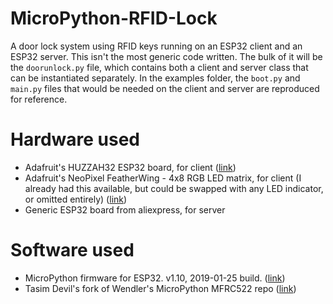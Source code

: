 # MicroPython-RFID-Lock
A door lock system using RFID keys running on an ESP32 client and an ESP32 server.
This isn't the most generic code written. The bulk of it will be the `doorunlock.py` file, which contains both a client and server class that can be instantiated separately. In the examples folder, the `boot.py` and `main.py` files that would be needed on the client and server are reproduced for reference. 

# Hardware used
 * Adafruit's HUZZAH32 ESP32 board, for client ([link](https://www.adafruit.com/product/3405))
 * Adafruit's NeoPixel FeatherWing - 4x8 RGB LED matrix, for client (I already had this available, but could be swapped with any LED indicator, or omitted entirely) ([link](https://www.adafruit.com/product/2945))
 * Generic ESP32 board from aliexpress, for server
 
# Software used
 * MicroPython firmware for ESP32. v1.10, 2019-01-25 build. ([link](http://micropython.org/resources/firmware/esp32-20190125-v1.10.bin))
 * Tasim Devil's fork of Wendler's MicroPython MFRC522 repo ([link](https://github.com/Tasm-Devil/micropython-mfrc522-esp32))
